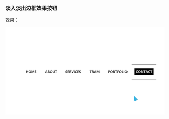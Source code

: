 ### 淡入淡出边框效果按钮

效果：

![演示](https://raw.githubusercontent.com/DW62/ImgStg/master/202305290854249.gif)
